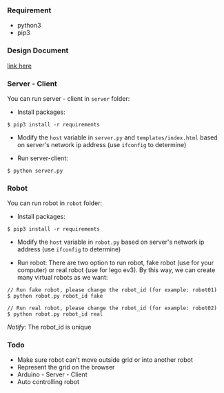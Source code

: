 ### Requirement

* python3
* pip3

### Design Document
[link here](https://drive.google.com/drive/folders/1wc1ggQuIj61BuqFYHF8bx3vWkFf4LDhJ)

### Server - Client

You can run server - client in ```server``` folder:

* Install packages:

```
$ pip3 install -r requirements
```

* Modify the ```host``` variable in ```server.py``` and ```templates/index.html``` based on server's network ip address (use ```ifconfig``` to determine)

* Run server-client:

```
$ python server.py
```


### Robot

You can run robot in ```robot``` folder:

* Install packages:

```
$ pip3 install -r requirements
```

* Modify the ```host``` variable in ```robot.py```  based on server's network ip address (use ```ifconfig``` to determine)

* Run robot: There are two option to run robot, fake robot (use for your computer) or real robot (use for lego ev3). By this way, we can create many virtual robots as we want:
```
// Run fake robot, please change the robot_id (for example: robot01)
$ python robot.py robot_id fake

// Run real robot, please change the robot_id (for example: robot02)
$ python robot.py robot_id real
```

*Notify*: The robot_id is unique

### Todo

* Make sure robot can't move outside grid or into another robot
* Represent the grid on the browser
* Arduino - Server - Client
* Auto controlling robot